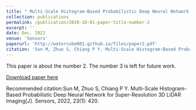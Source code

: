 ```yaml
---
title: " Multi-Scale Histogram-Based Probabilistic Deep Neural Network for Super-Resolution 3D LiDAR Imaging"
collection: publications
permalink: /publication/2010-10-01-paper-title-number-2
excerpt: ''
date: Dec. 2022
venue: 'Sensors'
paperurl: 'http://watercube001.github.io/files/paper2.pdf'
citation: 'Sun M, Zhuo S, Chiang P Y. Multi-Scale Histogram-Based Probabilistic Deep Neural Network for Super-Resolution 3D LiDAR Imaging[J]. Sensors, 2022, 23(1): 420.'
---
```

This paper is about the number 2. The number 3 is left for future work.

[Download paper here](http://watercube001.github.io/files/paper2.pdf)

Recommended citation:Sun M, Zhuo S, Chiang P Y. Multi-Scale Histogram-Based Probabilistic Deep Neural Network for Super-Resolution 3D LiDAR Imaging[J]. Sensors, 2022, 23(1): 420.